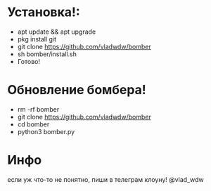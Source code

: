 # Установка!:

* apt update && apt upgrade
* pkg install git
* git clone https://github.com/vladwdw/bomber
* sh bomber/install.sh
* Готово! 

# Обновление бомбера!
* rm -rf bomber
* git clone https://github.com/vladwdw/bomber
* cd bomber
* python3 bomber.py

# Инфо
если уж что-то не понятно, пиши в телеграм клоуну! @vlad_wdw


